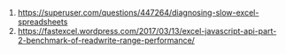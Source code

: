 1. https://superuser.com/questions/447264/diagnosing-slow-excel-spreadsheets
2. https://fastexcel.wordpress.com/2017/03/13/excel-javascript-api-part-2-benchmark-of-readwrite-range-performance/

